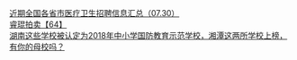   
[近期全国各省市医疗卫生招聘信息汇总（07.30）](http://www.dianyue.me/archives/190/3ul9qg6lr5m6gudt/)  
[睿琨拍卖【64】](http://www.dianyue.me/archives/532/yoa15145o8jfef3r/)  
[湖南这些学校被认定为2018年中小学国防教育示范学校，湘潭这两所学校上榜，有你的母校吗？](http://www.dianyue.me/archives/129/8orkxr2vbozzy5cf/)